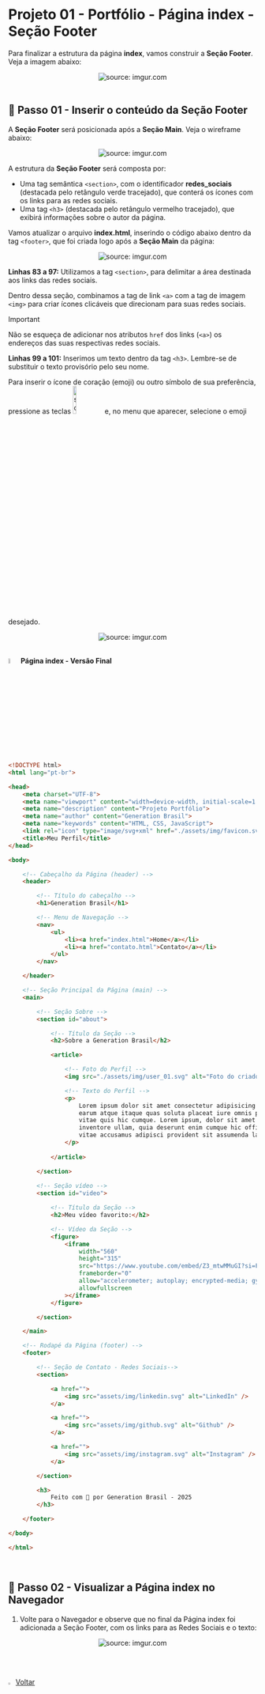 <h1>Projeto 01 - Portfólio - Página index - Seção Footer</h1>



Para finalizar a estrutura da página **index**, vamos construir a **Seção Footer**. Veja a imagem abaixo:

<div align="center"><img src="https://i.imgur.com/i7PPWCL.png" title="source: imgur.com" /></div>

<br />

<h2>👣 Passo 01 - Inserir o conteúdo da Seção Footer</h2>



A **Seção Footer** será posicionada após a **Seção Main**. Veja o wireframe abaixo:

<div align="center"><img src="https://i.imgur.com/qgF1D0k.png" title="source: imgur.com" /></div>

A estrutura da **Seção Footer** será composta por:

- Uma tag semântica `<section>`, com o identificador **redes_sociais** (destacada pelo retângulo verde tracejado), que conterá os ícones com os links para as redes sociais.
- Uma tag `<h3>` (destacada pelo retângulo vermelho tracejado), que exibirá informações sobre o autor da página.

Vamos atualizar o arquivo **index.html**, inserindo o código abaixo dentro da tag `<footer>`, que foi criada logo após a **Seção Main** da página:

<div align="center"><img src="https://i.imgur.com/bgegT0p.png" title="source: imgur.com" /></div>

**Linhas 83 a 97:** Utilizamos a tag `<section>`, para delimitar a área destinada aos links das redes sociais. 

Dentro dessa seção, combinamos a tag de link `<a>` com a tag de imagem `<img>` para criar ícones clicáveis que direcionam para suas redes sociais. 

> [!IMPORTANT]
>
> Não se esqueça de adicionar nos atributos `href` dos links (`<a>`) os endereços das suas respectivas redes sociais.

**Linhas 99 a 101:**  Inserimos um texto dentro da tag `<h3>`. Lembre-se de substituir o texto provisório pelo seu nome.

Para inserir o ícone de coração (emoji) ou outro símbolo de sua preferência, pressione as teclas <img src="https://i.imgur.com/Rd0jkg3.png" title="source: imgur.com" width="12%"/> e, no menu que aparecer, selecione o emoji desejado.

<div align="center"><img src="https://i.imgur.com/R3PDuE3.png" title="source: imgur.com" /></div>

<br />

<img src="https://i.imgur.com/WDbGBIA.png" title="source: imgur.com" width="5%"/>**Página index - Versão Final**

```html
<!DOCTYPE html>
<html lang="pt-br">

<head>
    <meta charset="UTF-8">
    <meta name="viewport" content="width=device-width, initial-scale=1.0">
    <meta name="description" content="Projeto Portfólio">
    <meta name="author" content="Generation Brasil">
    <meta name="keywords" content="HTML, CSS, JavaScript">
    <link rel="icon" type="image/svg+xml" href="./assets/img/favicon.svg" />
    <title>Meu Perfil</title>
</head>

<body>

    <!-- Cabeçalho da Página (header) -->
    <header>

        <!-- Título do cabeçalho -->
        <h1>Generation Brasil</h1>

        <!-- Menu de Navegação -->
        <nav>
            <ul>
                <li><a href="index.html">Home</a></li>
                <li><a href="contato.html">Contato</a></li>
            </ul>
        </nav>

    </header>

    <!-- Seção Principal da Página (main) -->
    <main>

        <!-- Seção Sobre -->
        <section id="about">

            <!-- Título da Seção -->
            <h2>Sobre a Generation Brasil</h2>

            <article>

                <!-- Foto do Perfil -->
                <img src="./assets/img/user_01.svg" alt="Foto do criador desse conteúdo" />

                <!-- Texto do Perfil -->
                <p>
                    Lorem ipsum dolor sit amet consectetur adipisicing elit. Voluptatem odio possimus, dolorem
                    earum atque itaque quas soluta placeat iure omnis porro cum debitis sequi libero! Deleniti
                    vitae quis hic cumque. Lorem ipsum, dolor sit amet consectetur adipisicing elit. Eius
                    inventore ullam, quia deserunt enim cumque hic officia repudiandae ad ab et sapiente qui
                    vitae accusamus adipisci provident sit assumenda laboriosam!
                </p>
                
            </article>

        </section>
        
        <!-- Seção vídeo -->
        <section id="video">

            <!-- Título da Seção -->
			<h2>Meu vídeo favorito:</h2>

            <!-- Vídeo da Seção -->
            <figure>
                <iframe
                    width="560"
                    height="315"
                    src="https://www.youtube.com/embed/Z3_mtwMMuGI?si=F1QiiDYSfsPG3nF0"
                    frameborder="0"
                    allow="accelerometer; autoplay; encrypted-media; gyroscope; picture-in-picture"
                    allowfullscreen
                ></iframe>
            </figure>

        </section>

    </main>

    <!-- Rodapé da Página (footer) -->
    <footer>

        <!-- Seção de Contato - Redes Sociais-->
        <section>

            <a href="">
                <img src="assets/img/linkedin.svg" alt="LinkedIn" />
            </a>

            <a href="">
                <img src="assets/img/github.svg" alt="Github" />
            </a>

            <a href="">
                <img src="assets/img/instagram.svg" alt="Instagram" />
            </a>

        </section>

		<h3>
			Feito com 🧡 por Generation Brasil - 2025
		</h3>

    </footer>

</body>

</html>
```

<br />

<h2>👣 Passo 02 - Visualizar a Página index no Navegador</h2>



1. Volte para o Navegador e observe que no final da Página index foi adicionada a Seção Footer, com os links para as Redes Sociais e o texto:

<div align="center"><img src="https://i.imgur.com/aQ9B8kB.png" title="source: imgur.com" /></div>

<br /><br />

<div align="left"><a href="README.md"><img src="https://i.imgur.com/XMgF3gl.png" title="source: imgur.com" width="3%"/>Voltar</a></div>